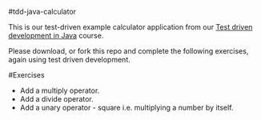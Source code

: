 #tdd-java-calculator

This is our test-driven example calculator application from our 
[Test driven development in Java](http://www.udemy.com/learn-test-driven-development-in-java/) course.

Please download, or fork this repo and complete the following exercises, again using test driven development.

#Exercises

* Add a multiply operator.
* Add a divide operator.
* Add a unary operator - square i.e. multiplying a number by itself.